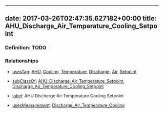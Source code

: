 
---
date: 2017-03-26T02:47:35.627182+00:00
title: AHU_Discharge_Air_Temperature_Cooling_Setpoint
---
### Definition: TODO

### Relationships

* [usesTag](https://brickschema.org/schema/1.0/BrickFrame#usesTag): [AHU](https://brickschema.org/schema/1.0/BrickTag#AHU), [Cooling](https://brickschema.org/schema/1.0/BrickTag#Cooling), [Temperature](https://brickschema.org/schema/1.0/BrickTag#Temperature), [Discharge](https://brickschema.org/schema/1.0/BrickTag#Discharge), [Air](https://brickschema.org/schema/1.0/BrickTag#Air), [Setpoint](https://brickschema.org/schema/1.0/BrickTag#Setpoint)

* [subClassOf](http://www.w3.org/2000/01/rdf-schema#subClassOf): [AHU_Discharge_Air_Temperature_Setpoint](https://brickschema.org/schema/1.0/Brick#AHU_Discharge_Air_Temperature_Setpoint), [Discharge_Air_Temperature_Cooling_Setpoint](https://brickschema.org/schema/1.0/Brick#Discharge_Air_Temperature_Cooling_Setpoint)

* [label](http://www.w3.org/2000/01/rdf-schema#label): AHU Discharge Air Temperature Cooling Setpoint

* [usesMeasurement](https://brickschema.org/schema/1.0/BrickFrame#usesMeasurement): [Discharge_Air_Temperature_Cooling](https://brickschema.org/schema/1.0/Brick#Discharge_Air_Temperature_Cooling)

